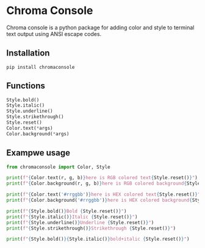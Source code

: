 # Chroma Console

Chroma console is a python package for adding color and style to terminal text output using ANSI escape codes.

## Installation

```shell
pip install chromaconsole
```

## Functions
```python
Style.bold()
Style.italic()
Style.underline()
Style.strikethrough()
Style.reset()
Color.text(*args)
Color.background(*args)
```

## Exampwe usage

```python
from chromaconsole import Color, Style

print(f"{Color.text(r, g, b)}here is RGB colored text{Style.reset()}")
print(f"{Color.background(r, g, b)}here is RGB colored background{Style.reset()}")

print(f"{Color.text('#rrggbb')}here is HEX colored text{Style.reset()}")
print(f"{Color.background('#rrggbb')}here is HEX colored background{Style.reset()}")

print(f"{Style.bold()}Bold {Style.reset()}")
print(f"{Style.italic()}Italic {Style.reset()}")
print(f"{Style.underline()}Underline {Style.reset()}")
print(f"{Style.strikethrough()}Strikethrough {Style.reset()}")

print(f"{Style.bold()}{Style.italic()}bold+italic {Style.reset()}")
```